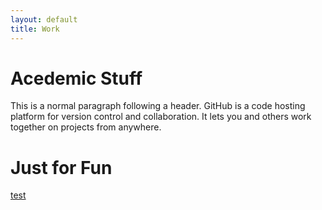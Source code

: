 ```yaml
---
layout: default
title: Work
---
```


# Acedemic Stuff

This is a normal paragraph following a header. GitHub is a code hosting platform for version control and collaboration. It lets you and others work together on projects from anywhere.

# Just for Fun

[test](./pages/Chinese-IPO/Chinese-IPO.html)